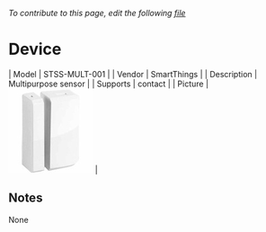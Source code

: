 
*To contribute to this page, edit the following
[file](https://github.com/Koenkk/zigbee2mqtt.io/blob/master/docgen/device_page_notes.js)*

# Device

| Model | STSS-MULT-001  |
| Vendor  | SmartThings  |
| Description | Multipurpose sensor |
| Supports | contact |
| Picture | ![../images/devices/STSS-MULT-001.jpg](../images/devices/STSS-MULT-001.jpg) |

## Notes

None
